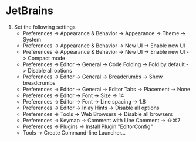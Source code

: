 JetBrains
=========

1. Set the following settings
    - Preferences -> Appearance & Behavior -> Appearance -> Theme -> System
    - Preferences -> Appearance & Behavior -> New UI -> Enable new UI
    - Preferences -> Appearance & Behavior -> New UI -> Enable new UI -> Compact mode
    - Preferences -> Editor -> General -> Code Folding -> Fold by default -> Disable all options
    - Preferences -> Editor -> General -> Breadcrumbs -> Show breadcrumbs
    - Preferences -> Editor -> General -> Editor Tabs -> Placement -> None
    - Preferences -> Editor -> Font -> Size -> 14
    - Preferences -> Editor -> Font -> Line spacing -> 1.8
    - Preferences -> Editor -> Inlay Hints -> Disable all options
    - Preferences -> Tools -> Web Browsers -> Disable all browsers
    - Preferences -> Keymap -> Comment with Line Comment -> ⇧⌘7
    - Preferences -> Plugins -> Install Plugin "EditorConfig"
    - Tools -> Create Command-line Launcher...
